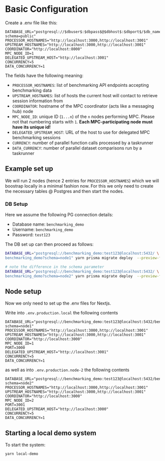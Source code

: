 # Basic Configuration

Create a .env file like this:

```
DATABASE_URL="postgresql://$dbuser$:$dbpass$@$dbhost$:$dbport$/$db_name$?schema=public"
PROCESSOR_HOSTNAMES="http://localhost:3000,http://localhost:3001"
UPSTREAM_HOSTNAMES="http://localhost:3000,http://localhost:3001"
COORDINATOR="http://localhost:8000"
MPC_NODE_ID=1
DELEGATED_UPSTREAM_HOST="http://localhost:3001"
CONCURRENCY=5
DATA_CONCURRENCY=1
```

The fields have the following meaning:

- `PROCESSOR_HOSTNAMES`: list of benchmarking API endpoints accepting benchmarking data
- `UPSTREAM_HOSTNAMES`: list of hosts the current host will contact to retrieve session information from
- `COORDINATOR`: hostname of the MPC coordinator (acts like a messaging hub) node
- `MPC_NODE_ID`: unique ID (`1...n`) of the `n` nodes performing MPC. Please not that numbering starts with `1`. **Each MPC-participating node must have its unique id!**
- `DELEGATED_UPSTREAM_HOST`: URL of the host to use for delegated MPC benchmarking sessions
- `CURRENCY`: number of parallel function calls processed by a taskrunner
- `DATA_CURRENCY`: number of parallel dataset comparisons run by a taskrunner

## Example set up

We will run 2 nodes (hence 2 entries for `PROCESSOR_HOSTNAMES`) which we will boostrap locally in a minimal fashion now. For this we only need to create the necessary tables @ Postgres and then start the nodes.

### DB Setup

Here we assume the following PG connection details:

- Database name: `benchmarking_demo`
- Username: `benchmarking_demo`
- Password: `test123`

The DB set up can then proceed as follows:

```sh
DATABASE_URL="postgresql://benchmarking_demo:test123@localhost:5432/ \
benchmarking_demo?schema=node1" yarn prisma migrate deploy  --preview-feature

# note the difference in the schema parameter
DATABASE_URL="postgresql://benchmarking_demo:test123@localhost:5432/ \
benchmarking_demo?schema=node2" yarn prisma migrate deploy  --preview-feature
```

## Node setup

Now we only need to set up the .env files for Nextjs.

Write into `.env.production.local` the following contents

```
DATABASE_URL="postgresql://benchmarking_demo:test123@localhost:5432/benchmarking_demo?schema=node1"
PROCESSOR_HOSTNAMES="http://localhost:3000,http://localhost:3001"
UPSTREAM_HOSTNAMES="http://localhost:3000,http://localhost:3001"
COORDINATOR="http://localhost:3000"
MPC_NODE_ID=1
PORT=3000
DELEGATED_UPSTREAM_HOST="http://localhost:3001"
CONCURRENCY=5
DATA_CONCURRENCY=1
```

as well as into `.env.production.node-2` the following contents

```
DATABASE_URL="postgresql://benchmarking_demo:test123@localhost:5432/benchmarking_demo?schema=node2"
PROCESSOR_HOSTNAMES="http://localhost:3000,http://localhost:3001"
UPSTREAM_HOSTNAMES="http://localhost:3000,http://localhost:3001"
COORDINATOR="http://localhost:3000"
MPC_NODE_ID=2
PORT=3001
DELEGATED_UPSTREAM_HOST="http://localhost:3000"
CONCURRENCY=5
DATA_CONCURRENCY=1
```

## Starting a local demo system

To start the system:

```sh
yarn local-demo
```
